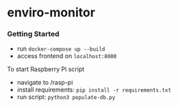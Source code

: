 # enviro-monitor

### Getting Started

- run `docker-compose up --build`
- access frontend on `localhost:8000`

To start Raspberry Pi script

- navigate to /rasp-pi
- install requirements: `pip install -r requirements.txt`
- run script: `python3 populate-db.py`
